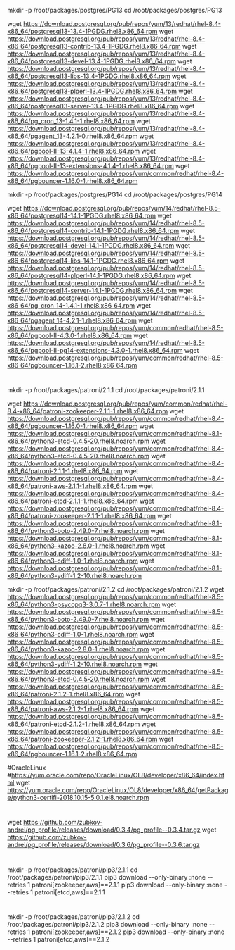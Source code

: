 mkdir -p /root/packages/postgres/PG13
cd /root/packages/postgres/PG13

wget https://download.postgresql.org/pub/repos/yum/13/redhat/rhel-8.4-x86_64/postgresql13-13.4-1PGDG.rhel8.x86_64.rpm
wget https://download.postgresql.org/pub/repos/yum/13/redhat/rhel-8.4-x86_64/postgresql13-contrib-13.4-1PGDG.rhel8.x86_64.rpm
wget https://download.postgresql.org/pub/repos/yum/13/redhat/rhel-8.4-x86_64/postgresql13-devel-13.4-1PGDG.rhel8.x86_64.rpm
wget https://download.postgresql.org/pub/repos/yum/13/redhat/rhel-8.4-x86_64/postgresql13-libs-13.4-1PGDG.rhel8.x86_64.rpm
wget https://download.postgresql.org/pub/repos/yum/13/redhat/rhel-8.4-x86_64/postgresql13-plperl-13.4-1PGDG.rhel8.x86_64.rpm
wget https://download.postgresql.org/pub/repos/yum/13/redhat/rhel-8.4-x86_64/postgresql13-server-13.4-1PGDG.rhel8.x86_64.rpm
wget https://download.postgresql.org/pub/repos/yum/13/redhat/rhel-8.4-x86_64/pg_cron_13-1.4.1-1.rhel8.x86_64.rpm
wget https://download.postgresql.org/pub/repos/yum/13/redhat/rhel-8.4-x86_64/pgagent_13-4.2.1-0.rhel8.x86_64.rpm
wget https://download.postgresql.org/pub/repos/yum/13/redhat/rhel-8.4-x86_64/pgpool-II-13-4.1.4-1.rhel8.x86_64.rpm
wget https://download.postgresql.org/pub/repos/yum/13/redhat/rhel-8.4-x86_64/pgpool-II-13-extensions-4.1.4-1.rhel8.x86_64.rpm
wget https://download.postgresql.org/pub/repos/yum/common/redhat/rhel-8.4-x86_64/pgbouncer-1.16.0-1.rhel8.x86_64.rpm

mkdir -p /root/packages/postgres/PG14
cd /root/packages/postgres/PG14

wget https://download.postgresql.org/pub/repos/yum/14/redhat/rhel-8.5-x86_64/postgresql14-14.1-1PGDG.rhel8.x86_64.rpm
wget https://download.postgresql.org/pub/repos/yum/14/redhat/rhel-8.5-x86_64/postgresql14-contrib-14.1-1PGDG.rhel8.x86_64.rpm
wget https://download.postgresql.org/pub/repos/yum/14/redhat/rhel-8.5-x86_64/postgresql14-devel-14.1-1PGDG.rhel8.x86_64.rpm
wget https://download.postgresql.org/pub/repos/yum/14/redhat/rhel-8.5-x86_64/postgresql14-libs-14.1-1PGDG.rhel8.x86_64.rpm
wget https://download.postgresql.org/pub/repos/yum/14/redhat/rhel-8.5-x86_64/postgresql14-plperl-14.1-1PGDG.rhel8.x86_64.rpm
wget https://download.postgresql.org/pub/repos/yum/14/redhat/rhel-8.5-x86_64/postgresql14-server-14.1-1PGDG.rhel8.x86_64.rpm
wget https://download.postgresql.org/pub/repos/yum/14/redhat/rhel-8.5-x86_64/pg_cron_14-1.4.1-1.rhel8.x86_64.rpm
wget https://download.postgresql.org/pub/repos/yum/14/redhat/rhel-8.5-x86_64/pgagent_14-4.2.1-1.rhel8.x86_64.rpm
wget https://download.postgresql.org/pub/repos/yum/common/redhat/rhel-8.5-x86_64/pgpool-II-4.3.0-1.rhel8.x86_64.rpm
wget https://download.postgresql.org/pub/repos/yum/14/redhat/rhel-8.5-x86_64/pgpool-II-pg14-extensions-4.3.0-1.rhel8.x86_64.rpm
wget https://download.postgresql.org/pub/repos/yum/common/redhat/rhel-8.5-x86_64/pgbouncer-1.16.1-2.rhel8.x86_64.rpm

#

mkdir -p /root/packages/patroni/2.1.1
cd /root/packages/patroni/2.1.1

wget https://download.postgresql.org/pub/repos/yum/common/redhat/rhel-8.4-x86_64/patroni-zookeeper-2.1.1-1.rhel8.x86_64.rpm
wget https://download.postgresql.org/pub/repos/yum/common/redhat/rhel-8.4-x86_64/pgbouncer-1.16.0-1.rhel8.x86_64.rpm
wget https://download.postgresql.org/pub/repos/yum/common/redhat/rhel-8.1-x86_64/python3-etcd-0.4.5-20.rhel8.noarch.rpm
wget https://download.postgresql.org/pub/repos/yum/common/redhat/rhel-8.4-x86_64/python3-etcd-0.4.5-20.rhel8.noarch.rpm
wget https://download.postgresql.org/pub/repos/yum/common/redhat/rhel-8.4-x86_64/patroni-2.1.1-1.rhel8.x86_64.rpm
wget https://download.postgresql.org/pub/repos/yum/common/redhat/rhel-8.4-x86_64/patroni-aws-2.1.1-1.rhel8.x86_64.rpm
wget https://download.postgresql.org/pub/repos/yum/common/redhat/rhel-8.4-x86_64/patroni-etcd-2.1.1-1.rhel8.x86_64.rpm
wget https://download.postgresql.org/pub/repos/yum/common/redhat/rhel-8.4-x86_64/patroni-zookeeper-2.1.1-1.rhel8.x86_64.rpm
wget https://download.postgresql.org/pub/repos/yum/common/redhat/rhel-8.1-x86_64/python3-boto-2.49.0-7.rhel8.noarch.rpm
wget https://download.postgresql.org/pub/repos/yum/common/redhat/rhel-8.1-x86_64/python3-kazoo-2.8.0-1.rhel8.noarch.rpm
wget https://download.postgresql.org/pub/repos/yum/common/redhat/rhel-8.1-x86_64/python3-cdiff-1.0-1.rhel8.noarch.rpm
wget https://download.postgresql.org/pub/repos/yum/common/redhat/rhel-8.1-x86_64/python3-ydiff-1.2-10.rhel8.noarch.rpm

mkdir -p /root/packages/patroni/2.1.2
cd /root/packages/patroni/2.1.2
wget https://download.postgresql.org/pub/repos/yum/common/redhat/rhel-8.5-x86_64/python3-psycopg3-3.0.7-1.rhel8.noarch.rpm
wget https://download.postgresql.org/pub/repos/yum/common/redhat/rhel-8.5-x86_64/python3-boto-2.49.0-7.rhel8.noarch.rpm
wget https://download.postgresql.org/pub/repos/yum/common/redhat/rhel-8.5-x86_64/python3-cdiff-1.0-1.rhel8.noarch.rpm
wget https://download.postgresql.org/pub/repos/yum/common/redhat/rhel-8.5-x86_64/python3-kazoo-2.8.0-1.rhel8.noarch.rpm
wget https://download.postgresql.org/pub/repos/yum/common/redhat/rhel-8.5-x86_64/python3-ydiff-1.2-10.rhel8.noarch.rpm
wget https://download.postgresql.org/pub/repos/yum/common/redhat/rhel-8.5-x86_64/python3-etcd-0.4.5-20.rhel8.noarch.rpm
wget https://download.postgresql.org/pub/repos/yum/common/redhat/rhel-8.5-x86_64/patroni-2.1.2-1.rhel8.x86_64.rpm
wget https://download.postgresql.org/pub/repos/yum/common/redhat/rhel-8.5-x86_64/patroni-aws-2.1.2-1.rhel8.x86_64.rpm
wget https://download.postgresql.org/pub/repos/yum/common/redhat/rhel-8.5-x86_64/patroni-etcd-2.1.2-1.rhel8.x86_64.rpm
wget https://download.postgresql.org/pub/repos/yum/common/redhat/rhel-8.5-x86_64/patroni-zookeeper-2.1.2-1.rhel8.x86_64.rpm
wget https://download.postgresql.org/pub/repos/yum/common/redhat/rhel-8.5-x86_64/pgbouncer-1.16.1-2.rhel8.x86_64.rpm


#OracleLinux
#https://yum.oracle.com/repo/OracleLinux/OL8/developer/x86_64/index.html
wget https://yum.oracle.com/repo/OracleLinux/OL8/developer/x86_64/getPackage/python3-certifi-2018.10.15-5.0.1.el8.noarch.rpm

#

wget https://github.com/zubkov-andrei/pg_profile/releases/download/0.3.4/pg_profile--0.3.4.tar.gz
wget https://github.com/zubkov-andrei/pg_profile/releases/download/0.3.6/pg_profile--0.3.6.tar.gz

#

mkdir -p /root/packages/patroni/pip3/2.1.1
cd /root/packages/patroni/pip3/2.1.1
pip3 download --only-binary :none --retries 1 patroni[zookeeper,aws]==2.1.1
pip3 download --only-binary :none --retries 1 patroni[etcd,aws]==2.1.1

#

mkdir -p /root/packages/patroni/pip3/2.1.2
cd /root/packages/patroni/pip3/2.1.2
pip3 download --only-binary :none --retries 1 patroni[zookeeper,aws]==2.1.2
pip3 download --only-binary :none --retries 1 patroni[etcd,aws]==2.1.2

#

